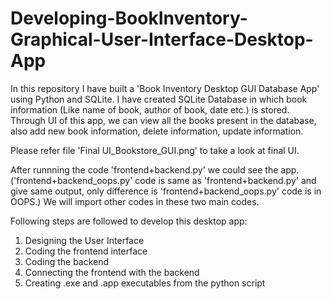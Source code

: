 # Developing-BookInventory-Graphical-User-Interface-Desktop-App
In this repository I have built a 'Book Inventory Desktop GUI Database App' using Python and SQLite. 
I have created SQLite Database in which book information (Like name of book, author of book, date etc.) is stored.
Through UI of this app, we can view all the books present in the database, also add new book information, delete information, update information.

Please refer file 'Final UI_Bookstore_GUI.png' to take a look at final UI.

After runnning the code 'frontend+backend.py' we could see the app. 
('frontend+backend_oops.py' code is same as 'frontend+backend.py' and give same output, only difference is 'frontend+backend_oops.py' code is in OOPS.)
We will import other codes in these two main codes.

Following steps are followed to develop this desktop app:
  1. Designing the User Interface
  2. Coding the frontend interface
  3. Coding the backend
  4. Connecting the frontend with the backend
  5. Creating .exe and .app executables from the python script

